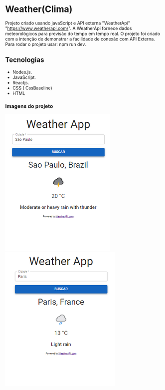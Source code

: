# Weather(Clima)
Projeto criado usando javaScript e API externa "WeatherApi" "https://www.weatherapi.com/". A WeatherApi fornece dados meteorológicos para previsão do tempo em tempo real.
O projeto foi criado com a intenção de demonstrar a facilidade de conexão com API Externa. Para rodar o projeto usar: npm run dev.


## Tecnologias

*   Nodes.js.
*   JavaScript.
*   Reactjs.
*   CSS ( CssBaseline)
*   HTML

### Imagens do projeto
![weather](https://github.com/MariaMuniz/weather/blob/main/img/imgClima1.png)
![weather](https://github.com/MariaMuniz/weather/blob/main/img/imgClima2.png)
